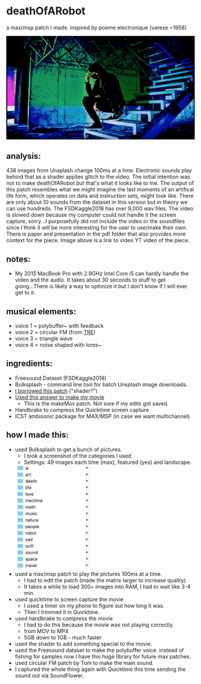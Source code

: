 # deathOfARobot
a max/msp patch I made. inspired by poeme electronique (varese ~1958)

[![YTVidlink](img/fakeit.JPG)](https://youtu.be/8GkU9zU_NVM)

## analysis:

438 images from Unsplash change 100ms at a time. Electronic sounds play behind that as a shader applies glitch to the video. The initial intention was not to make deathOfARobot but that's what it looks like to me. The output of this patch resembles what we might imagine the last moments of an artifical life form, which operates on data and instruction sets, might look like. There are only about 10 sounds from the dataset in this version but in theory we can use hundreds. The FSDKaggle2018 has over 9,000 wav files. The video is slowed down because my computer could not handle it the screen capture, sorry...I purposefully did not include the video or the soundfiles since I think it will be more interesting for the user to use/make their own. There is paper and presentation in the pdf folder that also provides more context for the piece. Image above is a link to video YT video of the piece.

## notes:
* My 2015 MacBook Pro with 2.9GHz Intel Core i5 can hardly handle the video and the audio. It takes about 30 seconds to stuff to get going...There is likely a way to optimize it but I don't know if I will ever get to it.

## musical elements:
* voice 1 = polybuffer~ with feedback
* voice 2 = circular FM (from [TRE](http://tre.ucsd.edu/wordpress/))
* voice 3 = triangle wave
* voice 4 = noise shaped with lores~

<!-- ## to do:
* add more ridiculous bits for Edgar (final paper)
* upload everything to the web.
	* document on site -->

## ingredients:
* Freesound Dataset (FSDKaggle2018)
* Bulksplash - command line tool for batch Unsplash image downloads.
* [I borrowed this patch](http://abstrakt.vade.info/?p=48) ("shader?")
* [Used this answer to make my movie](https://cycling74.com/forums/reading-jpg-files-from-a-folder)
  * This is the makeMov patch. Not sure if my edits got saved.
* Handbrake to compress the Quicktime screen capture
* ICST ambisonic package for MAX/MSP (in case we want multichannel)

## how I made this:
* used Bulksplash to get a bunch of pictures.
	* I took a screenshot of the categories I used
	* Settings: 49 images each time (max), featured (yes) and landscape.  
  <img src="img/categories.JPG" alt="drawing" width="200"/>
* used a max/msp patch to play the pictures 100ms at a time.
	* I had to edit the patch (made the matrix larger to increase quality)
	* It takes a while to load 300+ images into RAM, I had to wait like 3-4 min.
* used quicktime to screen capture the movie
	* I used a timer on my phone to figure out how long it was.
	* Then I trimmed it in Quicktime.
* used handbrake to compress the movie
	* I had to do this because the movie was not playing correctly.
	* from MOV to MP4
	* 5GB down to 1GB - much faster
* used the shader to add something special to the movie.
* used the Freesound dataset to make the polybuffer voice. instead of fishing for samples now I have this huge library for future max patches.
* used circular FM patch by Tom to make the main sound.
* I captured the whole thing again with Quicktime this time sending the sound out via SoundFlower.
